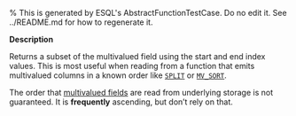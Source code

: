 % This is generated by ESQL's AbstractFunctionTestCase. Do no edit it. See ../README.md for how to regenerate it.

**Description**

Returns a subset of the multivalued field using the start and end index values. This is most useful when reading from a function that emits multivalued columns in a known order like [`SPLIT`](/reference/query-languages/esql/functions-operators/string-functions.md#esql-split) or [`MV_SORT`](/reference/query-languages/esql/functions-operators/mv-functions.md#esql-mv_sort).

The order that [multivalued fields](/reference/query-languages/esql/esql-multivalued-fields.md) are read from
underlying storage is not guaranteed. It is **frequently** ascending, but don’t
rely on that.

